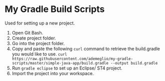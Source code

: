 # My Gradle Build Scripts
Used for setting up a new project.

1. Open Git Bash.
1. Create project folder.
1. Go into the project folder.
1. Copy and paste the following `curl` command to retrieve the build.gradle you would like to use.
  `curl https://raw.githubusercontent.com/ademeglio/my-gradle-scripts/master/simple-java-app/build.gradle --output build.gradle`
1. Run `gradle eclipse` to set up an Eclipse/ ST4 project.
1. Import the project into your workspace.
